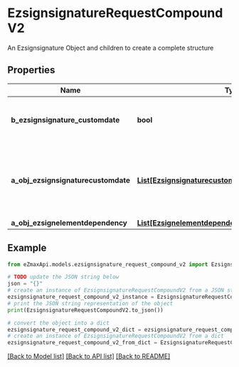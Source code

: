 # EzsignsignatureRequestCompoundV2

An Ezsignsignature Object and children to create a complete structure

## Properties

Name | Type | Description | Notes
------------ | ------------- | ------------- | -------------
**b_ezsignsignature_customdate** | **bool** | Whether the Ezsignsignature has a custom date format or not. (Only possible when eEzsignsignatureType is **Name** or **Handwritten**) | [optional] 
**a_obj_ezsignsignaturecustomdate** | [**List[EzsignsignaturecustomdateRequestCompoundV2]**](EzsignsignaturecustomdateRequestV2.md) | An array of custom date blocks that will be filled at the time of signature.  Can only be used if bEzsignsignatureCustomdate is true.  Use an empty array if you don&#39;t want to have a date at all. | [optional] 
**a_obj_ezsignelementdependency** | [**List[EzsignelementdependencyRequestCompound]**](EzsignelementdependencyRequest.md) |  | [optional] 

## Example

```python
from eZmaxApi.models.ezsignsignature_request_compound_v2 import EzsignsignatureRequestCompoundV2

# TODO update the JSON string below
json = "{}"
# create an instance of EzsignsignatureRequestCompoundV2 from a JSON string
ezsignsignature_request_compound_v2_instance = EzsignsignatureRequestCompoundV2.from_json(json)
# print the JSON string representation of the object
print(EzsignsignatureRequestCompoundV2.to_json())

# convert the object into a dict
ezsignsignature_request_compound_v2_dict = ezsignsignature_request_compound_v2_instance.to_dict()
# create an instance of EzsignsignatureRequestCompoundV2 from a dict
ezsignsignature_request_compound_v2_from_dict = EzsignsignatureRequestCompoundV2.from_dict(ezsignsignature_request_compound_v2_dict)
```
[[Back to Model list]](../README.md#documentation-for-models) [[Back to API list]](../README.md#documentation-for-api-endpoints) [[Back to README]](../README.md)


